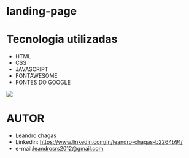 # landing-page

# Tecnologia utilizadas
- HTML
- CSS
- JAVASCRIPT
- FONTAWESOME
- FONTES DO GOOGLE

<img src=xboxones />

# AUTOR
- Leandro chagas
- Linkedin: https://www.linkedin.com/in/leandro-chagas-b2264b91/
- e-mail:leandrosrs2012@gmail.com
